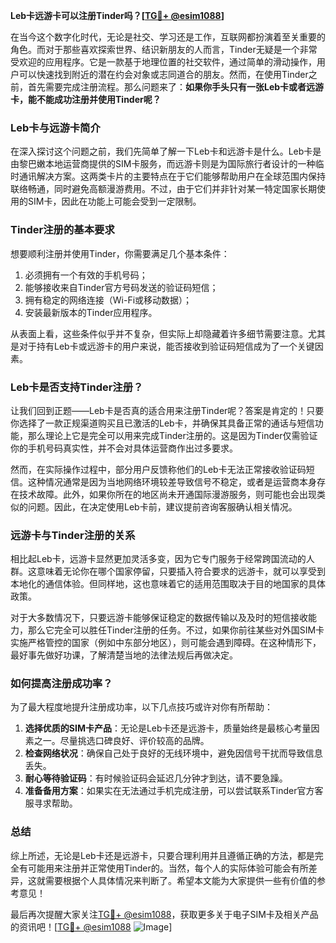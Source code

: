 **Leb卡远游卡可以注册Tinder吗？[[TG💪+ @esim1088](https://t.me/s/esim1088)]**

在当今这个数字化时代，无论是社交、学习还是工作，互联网都扮演着至关重要的角色。而对于那些喜欢探索世界、结识新朋友的人而言，Tinder无疑是一个非常受欢迎的应用程序。它是一款基于地理位置的社交软件，通过简单的滑动操作，用户可以快速找到附近的潜在约会对象或志同道合的朋友。然而，在使用Tinder之前，首先需要完成注册流程。那么问题来了：**如果你手头只有一张Leb卡或者远游卡，能不能成功注册并使用Tinder呢？**

### Leb卡与远游卡简介

在深入探讨这个问题之前，我们先简单了解一下Leb卡和远游卡是什么。Leb卡是由黎巴嫩本地运营商提供的SIM卡服务，而远游卡则是为国际旅行者设计的一种临时通讯解决方案。这两类卡片的主要特点在于它们能够帮助用户在全球范围内保持联络畅通，同时避免高额漫游费用。不过，由于它们并非针对某一特定国家长期使用的SIM卡，因此在功能上可能会受到一定限制。

### Tinder注册的基本要求

想要顺利注册并使用Tinder，你需要满足几个基本条件：
1. 必须拥有一个有效的手机号码；
2. 能够接收来自Tinder官方号码发送的验证码短信；
3. 拥有稳定的网络连接（Wi-Fi或移动数据）；
4. 安装最新版本的Tinder应用程序。

从表面上看，这些条件似乎并不复杂，但实际上却隐藏着许多细节需要注意。尤其是对于持有Leb卡或远游卡的用户来说，能否接收到验证码短信成为了一个关键因素。

### Leb卡是否支持Tinder注册？

让我们回到正题——Leb卡是否真的适合用来注册Tinder呢？答案是肯定的！只要你选择了一款正规渠道购买且已激活的Leb卡，并确保其具备正常的通话与短信功能，那么理论上它是完全可以用来完成Tinder注册的。这是因为Tinder仅需验证你的手机号码真实性，并不会对具体运营商作出过多要求。

然而，在实际操作过程中，部分用户反馈称他们的Leb卡无法正常接收验证码短信。这种情况通常是因为当地网络环境较差导致信号不稳定，或者是运营商本身存在技术故障。此外，如果你所在的地区尚未开通国际漫游服务，则可能也会出现类似的问题。因此，在决定使用Leb卡前，建议提前咨询客服确认相关情况。

### 远游卡与Tinder注册的关系

相比起Leb卡，远游卡显然更加灵活多变，因为它专门服务于经常跨国流动的人群。这意味着无论你在哪个国家停留，只要插入符合要求的远游卡，就可以享受到本地化的通信体验。但同样地，这也意味着它的适用范围取决于目的地国家的具体政策。

对于大多数情况下，只要远游卡能够保证稳定的数据传输以及及时的短信接收能力，那么它完全可以胜任Tinder注册的任务。不过，如果你前往某些对外国SIM卡实施严格管控的国家（例如中东部分地区），则可能会遇到障碍。在这种情形下，最好事先做好功课，了解清楚当地的法律法规后再做决定。

### 如何提高注册成功率？

为了最大程度地提升注册成功率，以下几点技巧或许对你有所帮助：
1. **选择优质的SIM卡产品**：无论是Leb卡还是远游卡，质量始终是最核心考量因素之一。尽量挑选口碑良好、评价较高的品牌。
2. **检查网络状况**：确保自己处于良好的无线环境中，避免因信号干扰而导致信息丢失。
3. **耐心等待验证码**：有时候验证码会延迟几分钟才到达，请不要急躁。
4. **准备备用方案**：如果实在无法通过手机完成注册，可以尝试联系Tinder官方客服寻求帮助。

### 总结

综上所述，无论是Leb卡还是远游卡，只要合理利用并且遵循正确的方法，都是完全有可能用来注册并正常使用Tinder的。当然，每个人的实际体验可能会有所差异，这就需要根据个人具体情况来判断了。希望本文能为大家提供一些有价值的参考意见！

最后再次提醒大家关注[TG💪+ @esim1088](https://t.me/s/esim1088)，获取更多关于电子SIM卡及相关产品的资讯吧！[[TG💪+ @esim1088](https://t.me/s/esim1088) ![Image](https://i.postimg.cc/4NQfJmqS/Snipaste-2025-05-13-00-14-12.png)]